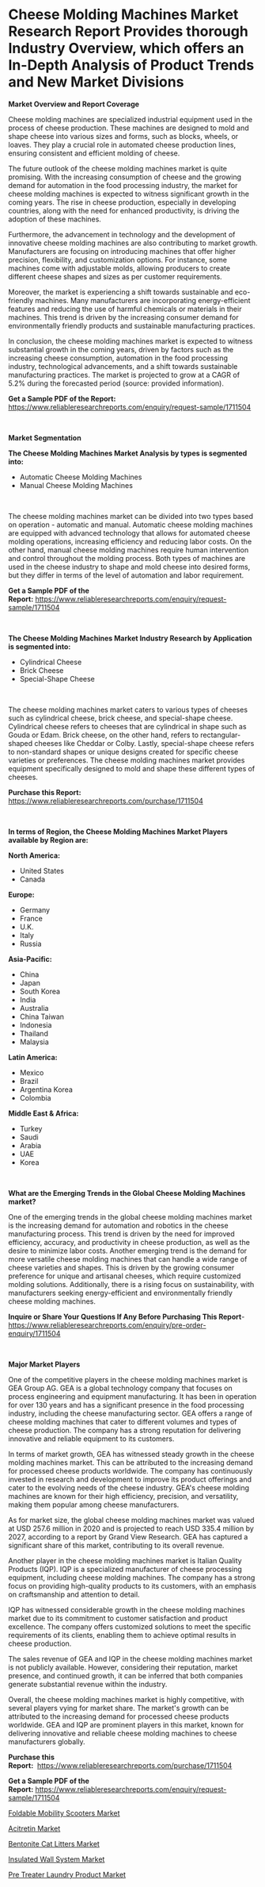 <p><h1>Cheese Molding Machines Market Research Report Provides thorough Industry Overview, which offers an In-Depth Analysis of Product Trends and New Market Divisions</h1></p><p><strong>Market Overview and Report Coverage</strong></p>
<p><p>Cheese molding machines are specialized industrial equipment used in the process of cheese production. These machines are designed to mold and shape cheese into various sizes and forms, such as blocks, wheels, or loaves. They play a crucial role in automated cheese production lines, ensuring consistent and efficient molding of cheese.</p><p>The future outlook of the cheese molding machines market is quite promising. With the increasing consumption of cheese and the growing demand for automation in the food processing industry, the market for cheese molding machines is expected to witness significant growth in the coming years. The rise in cheese production, especially in developing countries, along with the need for enhanced productivity, is driving the adoption of these machines.</p><p>Furthermore, the advancement in technology and the development of innovative cheese molding machines are also contributing to market growth. Manufacturers are focusing on introducing machines that offer higher precision, flexibility, and customization options. For instance, some machines come with adjustable molds, allowing producers to create different cheese shapes and sizes as per customer requirements.</p><p>Moreover, the market is experiencing a shift towards sustainable and eco-friendly machines. Many manufacturers are incorporating energy-efficient features and reducing the use of harmful chemicals or materials in their machines. This trend is driven by the increasing consumer demand for environmentally friendly products and sustainable manufacturing practices.</p><p>In conclusion, the cheese molding machines market is expected to witness substantial growth in the coming years, driven by factors such as the increasing cheese consumption, automation in the food processing industry, technological advancements, and a shift towards sustainable manufacturing practices. The market is projected to grow at a CAGR of 5.2% during the forecasted period (source: provided information).</p></p>
<p><strong>Get a Sample PDF of the Report:</strong> <a href="https://www.reliableresearchreports.com/enquiry/request-sample/1711504">https://www.reliableresearchreports.com/enquiry/request-sample/1711504</a></p>
<p>&nbsp;</p>
<p><strong>Market Segmentation</strong></p>
<p><strong>The Cheese Molding Machines Market Analysis by types is segmented into:</strong></p>
<p><ul><li>Automatic Cheese Molding Machines</li><li>Manual Cheese Molding Machines</li></ul></p>
<p>&nbsp;</p>
<p><p>The cheese molding machines market can be divided into two types based on operation - automatic and manual. Automatic cheese molding machines are equipped with advanced technology that allows for automated cheese molding operations, increasing efficiency and reducing labor costs. On the other hand, manual cheese molding machines require human intervention and control throughout the molding process. Both types of machines are used in the cheese industry to shape and mold cheese into desired forms, but they differ in terms of the level of automation and labor requirement.</p></p>
<p><strong>Get a Sample PDF of the Report:</strong>&nbsp;<a href="https://www.reliableresearchreports.com/enquiry/request-sample/1711504">https://www.reliableresearchreports.com/enquiry/request-sample/1711504</a></p>
<p>&nbsp;</p>
<p><strong>The Cheese Molding Machines Market Industry Research by Application is segmented into:</strong></p>
<p><ul><li>Cylindrical Cheese</li><li>Brick Cheese</li><li>Special-Shape Cheese</li></ul></p>
<p>&nbsp;</p>
<p><p>The cheese molding machines market caters to various types of cheeses such as cylindrical cheese, brick cheese, and special-shape cheese. Cylindrical cheese refers to cheeses that are cylindrical in shape such as Gouda or Edam. Brick cheese, on the other hand, refers to rectangular-shaped cheeses like Cheddar or Colby. Lastly, special-shape cheese refers to non-standard shapes or unique designs created for specific cheese varieties or preferences. The cheese molding machines market provides equipment specifically designed to mold and shape these different types of cheeses.</p></p>
<p><strong>Purchase this Report:</strong>&nbsp; <a href="https://www.reliableresearchreports.com/purchase/1711504">https://www.reliableresearchreports.com/purchase/1711504</a></p>
<p>&nbsp;</p>
<p><strong>In terms of Region, the Cheese Molding Machines Market Players available by Region are:</strong></p>
<p>
    <p> <strong> North America: </strong>
        <ul>
            <li>United States</li>
            <li>Canada</li>
        </ul>
        </p> 
    <p> <strong> Europe: </strong>
        <ul>
            <li>Germany</li>
            <li>France</li>
            <li>U.K.</li>
            <li>Italy</li>
            <li>Russia</li>
        </ul>
        </p> 
    <p> <strong> Asia-Pacific: </strong>
        <ul>
            <li>China</li>
            <li>Japan</li>
            <li>South Korea</li>
            <li>India</li>
            <li>Australia</li>
            <li>China Taiwan</li>
            <li>Indonesia</li>
            <li>Thailand</li>
            <li>Malaysia</li>
        </ul>
        </p> 
    <p> <strong> Latin America: </strong>
        <ul>
            <li>Mexico</li>
            <li>Brazil</li>
            <li>Argentina Korea</li>
            <li>Colombia</li>
        </ul>
        </p> 
    <p> <strong> Middle East & Africa: </strong>
        <ul>
            <li>Turkey</li>
            <li>Saudi</li>
            <li>Arabia</li>
            <li>UAE</li>
            <li>Korea</li>
        </ul>
    </p>
    </p>
<p>&nbsp;</p>
<p><strong>What are the Emerging Trends in the Global Cheese Molding Machines market?</strong></p>
<p><p>One of the emerging trends in the global cheese molding machines market is the increasing demand for automation and robotics in the cheese manufacturing process. This trend is driven by the need for improved efficiency, accuracy, and productivity in cheese production, as well as the desire to minimize labor costs. Another emerging trend is the demand for more versatile cheese molding machines that can handle a wide range of cheese varieties and shapes. This is driven by the growing consumer preference for unique and artisanal cheeses, which require customized molding solutions. Additionally, there is a rising focus on sustainability, with manufacturers seeking energy-efficient and environmentally friendly cheese molding machines.</p></p>
<p><strong>Inquire or Share Your Questions If Any Before Purchasing This Report</strong>- <a href="https://www.reliableresearchreports.com/enquiry/pre-order-enquiry/1711504">https://www.reliableresearchreports.com/enquiry/pre-order-enquiry/1711504</a></p>
<p>&nbsp;</p>
<p><strong>Major Market Players</strong></p>
<p><p>One of the competitive players in the cheese molding machines market is GEA Group AG. GEA is a global technology company that focuses on process engineering and equipment manufacturing. It has been in operation for over 130 years and has a significant presence in the food processing industry, including the cheese manufacturing sector. GEA offers a range of cheese molding machines that cater to different volumes and types of cheese production. The company has a strong reputation for delivering innovative and reliable equipment to its customers.</p><p>In terms of market growth, GEA has witnessed steady growth in the cheese molding machines market. This can be attributed to the increasing demand for processed cheese products worldwide. The company has continuously invested in research and development to improve its product offerings and cater to the evolving needs of the cheese industry. GEA's cheese molding machines are known for their high efficiency, precision, and versatility, making them popular among cheese manufacturers.</p><p>As for market size, the global cheese molding machines market was valued at USD 257.6 million in 2020 and is projected to reach USD 335.4 million by 2027, according to a report by Grand View Research. GEA has captured a significant share of this market, contributing to its overall revenue.</p><p>Another player in the cheese molding machines market is Italian Quality Products (IQP). IQP is a specialized manufacturer of cheese processing equipment, including cheese molding machines. The company has a strong focus on providing high-quality products to its customers, with an emphasis on craftsmanship and attention to detail.</p><p>IQP has witnessed considerable growth in the cheese molding machines market due to its commitment to customer satisfaction and product excellence. The company offers customized solutions to meet the specific requirements of its clients, enabling them to achieve optimal results in cheese production.</p><p>The sales revenue of GEA and IQP in the cheese molding machines market is not publicly available. However, considering their reputation, market presence, and continued growth, it can be inferred that both companies generate substantial revenue within the industry.</p><p>Overall, the cheese molding machines market is highly competitive, with several players vying for market share. The market's growth can be attributed to the increasing demand for processed cheese products worldwide. GEA and IQP are prominent players in this market, known for delivering innovative and reliable cheese molding machines to cheese manufacturers globally.</p></p>
<p><strong>Purchase this Report:</strong>&nbsp;&nbsp;<a href="https://www.reliableresearchreports.com/purchase/1711504">https://www.reliableresearchreports.com/purchase/1711504</a></p>
<p></p>
<p><strong>Get a Sample PDF of the Report:</strong>&nbsp;<a href="https://www.reliableresearchreports.com/enquiry/request-sample/1711504">https://www.reliableresearchreports.com/enquiry/request-sample/1711504</a></p>
<p><p><a href="https://medium.com/@jamesday5g/decoding-foldable-mobility-scooters-market-metrics-market-share-trends-and-growth-patterns-7db6b38f0d89">Foldable Mobility Scooters Market</a></p><p><a href="https://www.linkedin.com/pulse/acitretin-market-research-report-unlocks-analysis-financial-rqosf/">Acitretin Market</a></p><p><a href="https://github.com/jonneygiverf/Market-Research-Report-List-1/blob/main/bentonite-cat-litters-market.md">Bentonite Cat Litters Market</a></p><p><a href="https://www.linkedin.com/pulse/insulated-wall-system-market-research-report-provides-hy6pf/">Insulated Wall System Market</a></p><p><a href="https://github.com/dziulagalemab/Market-Research-Report-List-1/blob/main/pre-treater-laundry-product-market.md">Pre Treater Laundry Product Market</a></p></p>